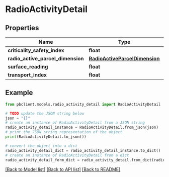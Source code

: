 # RadioActivityDetail


## Properties

Name | Type | Description | Notes
------------ | ------------- | ------------- | -------------
**criticality_safety_index** | **float** |  | [optional] 
**radio_active_parcel_dimension** | [**RadioActiveParcelDimension**](RadioActiveParcelDimension.md) |  | [optional] 
**surface_reading** | **float** |  | [optional] 
**transport_index** | **float** |  | [optional] 

## Example

```python
from pbclient.models.radio_activity_detail import RadioActivityDetail

# TODO update the JSON string below
json = "{}"
# create an instance of RadioActivityDetail from a JSON string
radio_activity_detail_instance = RadioActivityDetail.from_json(json)
# print the JSON string representation of the object
print(RadioActivityDetail.to_json())

# convert the object into a dict
radio_activity_detail_dict = radio_activity_detail_instance.to_dict()
# create an instance of RadioActivityDetail from a dict
radio_activity_detail_form_dict = radio_activity_detail.from_dict(radio_activity_detail_dict)
```
[[Back to Model list]](../README.md#documentation-for-models) [[Back to API list]](../README.md#documentation-for-api-endpoints) [[Back to README]](../README.md)


